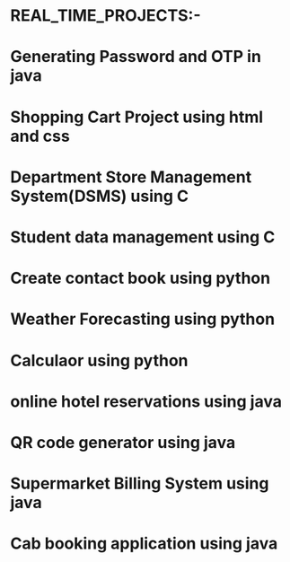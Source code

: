 # REAL_TIME_PROJECTS:-
# Generating Password and OTP in java 
# Shopping Cart Project using html and css      
# Department Store Management System(DSMS) using C
# Student data management using C
# Create contact book using python
# Weather Forecasting using python
# Calculaor using python
# online hotel reservations using java
# QR code generator using java
# Supermarket Billing System using java
# Cab booking application using java
 
